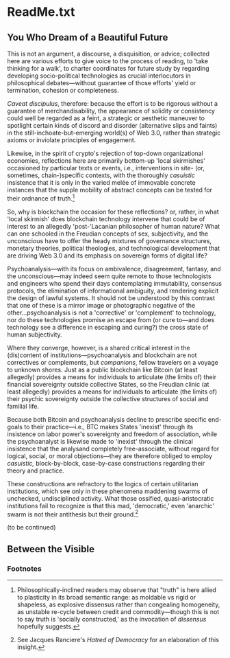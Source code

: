 # ReadMe.txt
## You Who Dream of a Beautiful Future

This is not an argument, a discourse, a disquisition, or advice; collected here are various efforts to give voice to the process of reading, to 'take thinking for a walk', to charter coordinates for future study by regarding developing socio-political technologies as crucial interlocutors in philosophical debates—without guarantee of those efforts' yield or termination, cohesion or completeness.

_Caveat discipulus_, therefore: because the effort is to be rigorous without a guarantee of merchandisability, the appearance of solidity or consistency could well be regarded as a feint, a strategic or aesthetic maneuver to spotlight certain kinds of discord and disorder (alternative slips and faints) in the still-inchoate-but-emerging world(s) of Web 3.0, rather than strategic axioms or inviolate principles of engagement.

Likewise, in the spirit of crypto's rejection of top-down organizational economies, reflections here are primarily bottom-up 'local skirmishes' occasioned by particular texts or events, i.e., interventions in site- (or, sometimes, chain-)specific contexts, with the thoroughly _casuistic_ insistence that it is only in the varied melée of immovable concrete instances that the supple mobility of abstract concepts can be tested for their ordnance of truth.[^1] 

[^1]: Philosophically-inclined readers may observe that "truth" is here allied to plasticity in its broad semantic range: as moldable vs rigid or shapeless, as explosive dissensus rather than congealing homogeneity, as unstable re-cycle between credit and commodity—though this is not to say truth is 'socially constructed,' as the invocation of _dissensus_ hopefully suggests.

So, why is blockchain the occasion for these reflections? or, rather, in what 'local skirmish' does blockchain technology intervene that could be of interest to an allegedly 'post-'Lacanian philosopher of human nature? What can one schooled in the Freudian concepts of sex, subjectivity, and the unconscious have to offer the heady mixtures of governance structures, monetary theories, political theologies, and technological development that are driving Web 3.0 and its emphasis on sovereign forms of digital life?

Psychoanalysis—with its focus on ambivalence, disagreement, fantasy, and the unconscious—may indeed seem quite remote to those technologists and engineers who spend their days contemplating immutability, consensus protocols, the elimination of informational ambiguity, and rendering explicit the design of lawful systems. It should not be understood by this contrast that one of these is a mirror image or photographic negative of the other...psychoanalysis is not a 'corrective' or 'complement' to technology, nor do these technologies promise an escape from (or cure to—and does technology see a difference in escaping and curing?) the cross state of human subjectivity.

Where they converge, however, is a shared critical interest in the (dis)content of institutions—psychoanalysis and blockchain are not correctives or complements, but _companions_, fellow travelers on a voyage to unknown shores. Just as a public blockchain like Bitcoin (at least allegedly) provides a means for individuals to articulate (the limits of) their financial sovereignty outside collective States, so the Freudian clinic (at least allegedly) provides a means for individuals to articulate (the limits of) their psychic sovereignty outside the collective structures of social and familial life. 

Because both Bitcoin and psychoanalysis decline to prescribe specific end-goals to their practice—i.e., BTC makes States 'inexist' through its insistence on labor power's sovereignty and freedom of association, while the psychoanalyst is likewise made to 'inexist' through the clinical insistence that the analysand completely free-associate, without regard for logical, social, or moral objections—they are therefore obliged to employ _casuistic,_ block-by-block, case-by-case constructions regarding their theory and practice. 

These constructions are refractory to the logics of certain utilitarian institutions, which see only in these phenomena maddening swarms of unchecked, undisciplined activity. What those ossified, quasi-aristocratic institutions fail to recognize is that this mad, 'democratic,' even 'anarchic' swarm is not their antithesis but their ground.[^2] 

[^2]: See Jacques Ranciere's _Hatred of Democracy_ for an elaboration of this insight.

(to be continued)

## Between the Visible

### Footnotes
